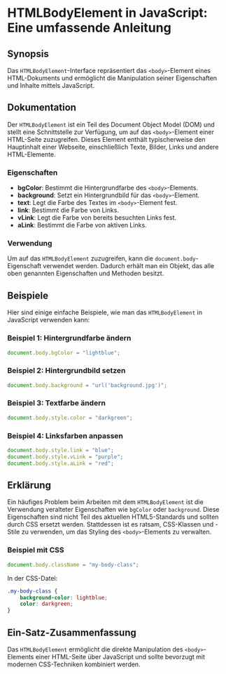 <!--
Meta Description: # HTMLBodyElement in JavaScript: Eine umfassende Anleitung ## Synopsis Das `HTMLBodyElement`-Interface repräsentiert das `<body>`-Element eines HTML-D...
Meta Keywords: body, javascript, das, die, document
-->

# HTMLBodyElement in JavaScript: Eine umfassende Anleitung

## Synopsis
Das `HTMLBodyElement`-Interface repräsentiert das `<body>`-Element eines HTML-Dokuments und ermöglicht die Manipulation seiner Eigenschaften und Inhalte mittels JavaScript.

## Dokumentation
Der `HTMLBodyElement` ist ein Teil des Document Object Model (DOM) und stellt eine Schnittstelle zur Verfügung, um auf das `<body>`-Element einer HTML-Seite zuzugreifen. Dieses Element enthält typischerweise den Hauptinhalt einer Webseite, einschließlich Texte, Bilder, Links und andere HTML-Elemente.

### Eigenschaften
- **bgColor**: Bestimmt die Hintergrundfarbe des `<body>`-Elements.
- **background**: Setzt ein Hintergrundbild für das `<body>`-Element.
- **text**: Legt die Farbe des Textes im `<body>`-Element fest.
- **link**: Bestimmt die Farbe von Links.
- **vLink**: Legt die Farbe von bereits besuchten Links fest.
- **aLink**: Bestimmt die Farbe von aktiven Links.

### Verwendung
Um auf das `HTMLBodyElement` zuzugreifen, kann die `document.body`-Eigenschaft verwendet werden. Dadurch erhält man ein Objekt, das alle oben genannten Eigenschaften und Methoden besitzt.

## Beispiele
Hier sind einige einfache Beispiele, wie man das `HTMLBodyElement` in JavaScript verwenden kann:

### Beispiel 1: Hintergrundfarbe ändern
```javascript
document.body.bgColor = "lightblue";
```

### Beispiel 2: Hintergrundbild setzen
```javascript
document.body.background = "url('background.jpg')";
```

### Beispiel 3: Textfarbe ändern
```javascript
document.body.style.color = "darkgreen";
```

### Beispiel 4: Linksfarben anpassen
```javascript
document.body.style.link = "blue";
document.body.style.vLink = "purple";
document.body.style.aLink = "red";
```

## Erklärung
Ein häufiges Problem beim Arbeiten mit dem `HTMLBodyElement` ist die Verwendung veralteter Eigenschaften wie `bgColor` oder `background`. Diese Eigenschaften sind nicht Teil des aktuellen HTML5-Standards und sollten durch CSS ersetzt werden. Stattdessen ist es ratsam, CSS-Klassen und -Stile zu verwenden, um das Styling des `<body>`-Elements zu verwalten.

### Beispiel mit CSS
```javascript
document.body.className = "my-body-class";
```
In der CSS-Datei:
```css
.my-body-class {
    background-color: lightblue;
    color: darkgreen;
}
```

## Ein-Satz-Zusammenfassung
Das `HTMLBodyElement` ermöglicht die direkte Manipulation des `<body>`-Elements einer HTML-Seite über JavaScript und sollte bevorzugt mit modernen CSS-Techniken kombiniert werden.